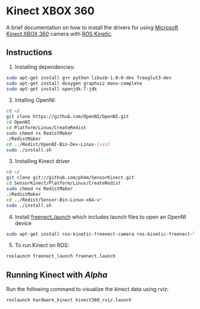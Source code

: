 # Kinect XBOX 360

A brief documentation on how to install the drivers for using [Microsoft Kinect XBOX 360](https://en.wikipedia.org/wiki/Kinect) camera with [ROS Kinetic](http://wiki.ros.org/kinetic).

## Instructions

1. Installing dependencies:
```bash
sudo apt-get install g++ python libusb-1.0-0-dev freeglut3-dev
sudo apt-get install doxygen graphviz mono-complete
sudo apt-get install openjdk-7-jdk
```

2. Intalling OpenNI:
```bash
cd ~/
git clone https://github.com/OpenNI/OpenNI.git
cd OpenNI
cd Platform/Linux/CreateRedist
sudo chmod +x RedistMaker
./RedistMaker
cd ../Redist/OpenNI-Bin-Dev-Linux-[xxx]
sudo ./install.sh
```

3. Installing Kinect driver
```bash
cd ~/
git clone git://github.com/ph4m/SensorKinect.git
cd SensorKinect/Platform/Linux/CreateRedist
sudo chmod +x RedistMaker
./RedistMaker
cd ../Redist/Sensor-Bin-Linux-x64-v*
sudo ./install.sh
```

4. Install [freenect_launch](http://wiki.ros.org/freenect_launch) which includes launch files to open an OpenNI device
```bash
sudo apt-get install ros-kinetic-freenect-camera ros-kinetic-freenect-launch
```
5. To run Kinect on ROS:
```bash
roslaunch freenect_launch freenect.launch
```

## Running Kinect with *Alpha*

Run the following command to visualize the kinect data using rviz:
```
roslaunch hardware_kinect kinect360_rviz.launch
```
